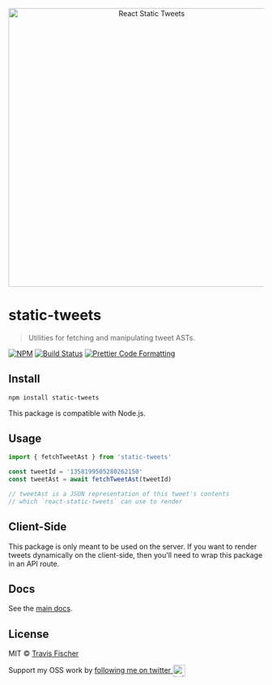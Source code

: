 <p align="center">
  <a href="https://react-static-tweets.vercel.app/1352687755621351425">
    <img alt="React Static Tweets" src="https://raw.githubusercontent.com/transitive-bullshit/react-static-tweets/master/example/demo.jpg" width="550">
  </a>
</p>

# static-tweets

> Utilities for fetching and manipulating tweet ASTs.

[![NPM](https://img.shields.io/npm/v/static-tweets.svg)](https://www.npmjs.com/package/static-tweets) [![Build Status](https://github.com/transitive-bullshit/react-static-tweets/actions/workflows/test.yml/badge.svg)](https://github.com/transitive-bullshit/react-static-tweets/actions/workflows/test.yml) [![Prettier Code Formatting](https://img.shields.io/badge/code_style-prettier-brightgreen.svg)](https://prettier.io)

## Install

```bash
npm install static-tweets
```

This package is compatible with Node.js.

## Usage

```ts
import { fetchTweetAst } from 'static-tweets'

const tweetId = '1358199505280262150'
const tweetAst = await fetchTweetAst(tweetId)

// tweetAst is a JSON representation of this tweet's contents
// which `react-static-tweets` can use to render
```

## Client-Side

This package is only meant to be used on the server. If you want to render tweets dynamically on the client-side, then you'll need to wrap this package in an API route.

## Docs

See the [main docs](https://github.com/transitive-bullshit/react-static-tweets).

## License

MIT © [Travis Fischer](https://transitivebullsh.it)

Support my OSS work by <a href="https://twitter.com/transitive_bs">following me on twitter <img src="https://storage.googleapis.com/saasify-assets/twitter-logo.svg" alt="twitter" height="24px" align="center"></a>
